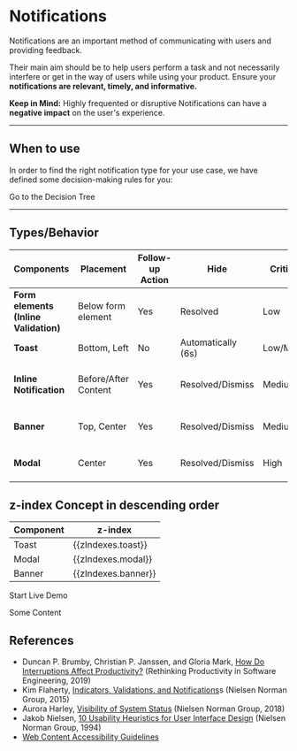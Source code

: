 # Notifications

Notifications are an important method of communicating with users and providing feedback. 

Their main aim should be to help users perform a task and not necessarily interfere or get in the way of users while using your product. Ensure your **notifications are relevant, timely, and informative.** 

**Keep in Mind:**
Highly frequented or disruptive Notifications can have a **negative impact** on the user's experience. 

---

## When to use

In order to find the right notification type for your use case, we have defined some decision-making rules for you:

<p-link href="components/notifications/decision-tree" variant="primary">Go to the Decision Tree</p-link>

---

## Types/Behavior

|  Components  | Placement             | Follow-up Action           | Hide      | Criticality  | States        
| ----------- | -------------------- | -------------------------- |------------------- | ----- | ----- |
| **Form elements (Inline Validation)**   | Below form element         | Yes            | Resolved      | Low       | Success, Error      
| **Toast**              | Bottom, Left          | No            | Automatically (6s)  | Low/Medium | Neutral, Success
| **Inline Notification**      | Before/After Content  | Yes           | Resolved/Dismiss    | Medium     | Neutral, Success, Warning, Error
| **Banner**              | Top, Center           | Yes           | Resolved/Dismiss | Medium/High  | Neutral, Warning, Error
| **Modal**              | Center                | Yes           | Resolved/Dismiss | High   | Neutral, Warning, Error

## z-index Concept in descending order

| Component | z-index             |
| --------- | ------------------- |
| Toast     | {{zIndexes.toast}}  |
| Modal     | {{zIndexes.modal}}  |
| Banner    | {{zIndexes.banner}} |

<p-button v-on:click="startDemo()">Start Live Demo</p-button>

<!-- shared across playgrounds -->
<p-toast ref="toast"></p-toast>
<div>  
  <p-modal ref="modal" heading="Some Heading" :open="isModalOpen">
    <p-text>Some Content</p-text>
  </p-modal>
</div>


## References
* Duncan P. Brumby, Christian P. Janssen, and Gloria Mark, [How Do Interruptions Affect Productivity?](https://link.springer.com/chapter/10.1007/978-1-4842-4221-6_9)
 (Rethinking Productivity in Software Engineering, 2019)
* Kim Flaherty, [Indicators, Validations, and Notifications](https://www.nngroup.com/articles/indicators-validations-notifications/)s (Nielsen Norman Group, 2015)
* Aurora Harley, [Visibility of System Status](https://www.nngroup.com/articles/visibility-system-status/)
 (Nielsen Norman Group, 2018)
* Jakob Nielsen, [10 Usability Heuristics for User Interface Design](https://www.nngroup.com/articles/ten-usability-heuristics/) (Nielsen Norman Group, 1994)
* [Web Content Accessibility Guidelines](https://www.w3.org/WAI/standards-guidelines/wcag/)


<script lang="ts">
  import Vue from 'vue';
  import Component from 'vue-class-component';
  import { BANNER_Z_INDEX, MODAL_Z_INDEX, TOAST_Z_INDEX } from '@porsche-design-system/components/src/constants';
  
  @Component
  export default class Code extends Vue {
    isModalOpen = false;
    isBannerOpen = false;
    toastCounter = 1;

    zIndexes = {
      toast: TOAST_Z_INDEX,
      banner: BANNER_Z_INDEX,
      modal: MODAL_Z_INDEX,
    };
  
    mounted() {
      this.$refs.modal.addEventListener('close', () => this.isModalOpen = false);
    }

    startDemo() {
      this.$refs.toast.addMessage({ message: `Some message ${this.toastCounter}`});
      this.toastCounter++;
      this.isModalOpen = true;
      if(!this.isBannerOpen){    
        this.openBanner();
      }
    };

    openBanner() {
      const el = document.createElement('p-banner');
      el.innerHTML = `
        <span slot="title">Some banner title</span>
        <span slot="description">Some banner description.</span>
      `;
      document.getElementById('app').append(el);

      this.isBannerOpen = true;
      el.addEventListener('dismiss', () => {
        this.isBannerOpen = false;
      });
    };
  }
</script>